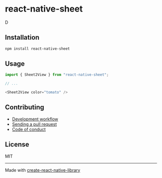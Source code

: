 # react-native-sheet

D

## Installation


```sh
npm install react-native-sheet
```


## Usage


```js
import { Sheet2View } from "react-native-sheet";

// ...

<Sheet2View color="tomato" />
```


## Contributing

- [Development workflow](CONTRIBUTING.md#development-workflow)
- [Sending a pull request](CONTRIBUTING.md#sending-a-pull-request)
- [Code of conduct](CODE_OF_CONDUCT.md)

## License

MIT

---

Made with [create-react-native-library](https://github.com/callstack/react-native-builder-bob)
